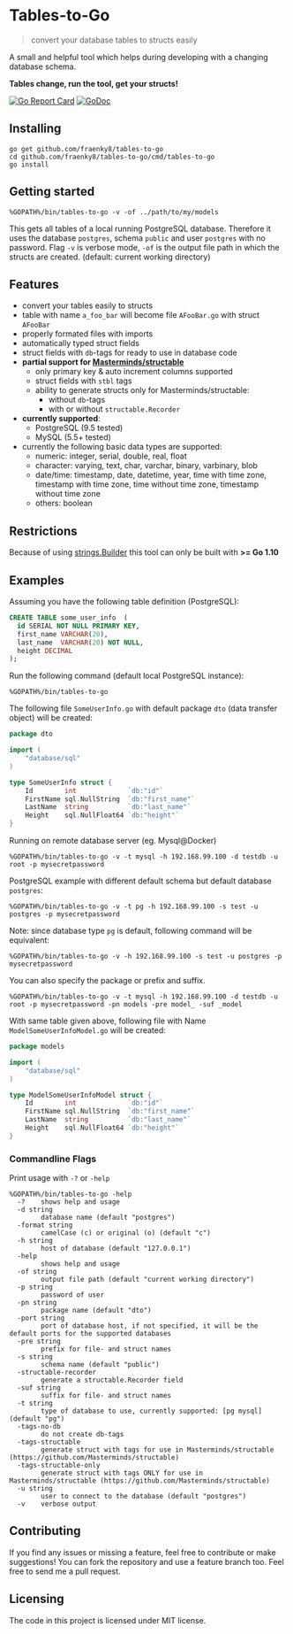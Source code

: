 # Tables-to-Go
> convert your database tables to structs easily

A small and helpful tool which helps during developing with a changing database schema.

**Tables change, run the tool, get your structs!**

[![Go Report Card](https://goreportcard.com/badge/github.com/fraenky8/tables-to-go)](https://goreportcard.com/report/github.com/fraenky8/tables-to-go) [![GoDoc](https://godoc.org/github.com/fraenky8/tables-to-go?status.svg)](https://godoc.org/github.com/fraenky8/tables-to-go)

## Installing

```
go get github.com/fraenky8/tables-to-go
cd github.com/fraenky8/tables-to-go/cmd/tables-to-go
go install
```

## Getting started

```
%GOPATH%/bin/tables-to-go -v -of ../path/to/my/models
```

This gets all tables of a local running PostgreSQL database. Therefore it uses the database `postgres`, schema `public` and user `postgres` with no password.
Flag `-v` is verbose mode, `-of` is the output file path in which the structs are created. (default: current working directory)

## Features

* convert your tables easily to structs
* table with name `a_foo_bar` will become file `AFooBar.go` with struct `AFooBar`
* properly formated files with imports
* automatically typed struct fields
* struct fields with `db`-tags for ready to use in database code
* **partial support for [Masterminds/structable](https://github.com/Masterminds/structable)**
  * only primary key & auto increment columns supported
  * struct fields with `stbl` tags
  * ability to generate structs only for Masterminds/structable:
    * without `db`-tags
    * with or without `structable.Recorder` 
* **currently supported**:
  * PostgreSQL (9.5 tested)
  * MySQL (5.5+ tested)
* currently the following basic data types are supported:
  * numeric: integer, serial, double, real, float
  * character: varying, text, char, varchar, binary, varbinary, blob
  * date/time: timestamp, date, datetime, year, time with time zone, timestamp with time zone, time without time zone, timestamp without time zone
  * others: boolean

## Restrictions

Because of using [strings.Builder](https://golang.org/pkg/strings/#example_Builder) this tool can only be built with **>= Go 1.10**

## Examples

Assuming you have the following table definition (PostgreSQL):

```sql
CREATE TABLE some_user_info  (
  id SERIAL NOT NULL PRIMARY KEY,
  first_name VARCHAR(20),
  last_name  VARCHAR(20) NOT NULL,
  height DECIMAL
);
```

Run the following command (default local PostgreSQL instance):

```
%GOPATH%/bin/tables-to-go
```

The following file `SomeUserInfo.go` with default package `dto` (data transfer object) will be created:

```go
package dto

import (
	"database/sql"
)

type SomeUserInfo struct {
	Id        int             `db:"id"`
	FirstName sql.NullString  `db:"first_name"`
	LastName  string          `db:"last_name"`
	Height    sql.NullFloat64 `db:"height"`
}
```

Running on remote database server (eg. Mysql@Docker)

```
%GOPATH%/bin/tables-to-go -v -t mysql -h 192.168.99.100 -d testdb -u root -p mysecretpassword
```

PostgreSQL example with different default schema but default database `postgres`:

```
%GOPATH%/bin/tables-to-go -v -t pg -h 192.168.99.100 -s test -u postgres -p mysecretpassword
```

Note: since database type `pg` is default, following command will be equivalent:

```
%GOPATH%/bin/tables-to-go -v -h 192.168.99.100 -s test -u postgres -p mysecretpassword
```

You can also specify the package or prefix and suffix.

```
%GOPATH%/bin/tables-to-go -v -t mysql -h 192.168.99.100 -d testdb -u root -p mysecretpassword -pn models -pre model_ -suf _model
```

With same table given above, following file with Name `ModelSomeUserInfoModel.go` will be created:

```go
package models

import (
	"database/sql"
)

type ModelSomeUserInfoModel struct {
	Id        int             `db:"id"`
	FirstName sql.NullString  `db:"first_name"`
	LastName  string          `db:"last_name"`
	Height    sql.NullFloat64 `db:"height"`
}
```

### Commandline Flags

Print usage with `-?` or `-help`

```
%GOPATH%/bin/tables-to-go -help
  -?    shows help and usage
  -d string
        database name (default "postgres")
  -format string
        camelCase (c) or original (o) (default "c")
  -h string
        host of database (default "127.0.0.1")
  -help
        shows help and usage
  -of string
        output file path (default "current working directory")
  -p string
        password of user
  -pn string
        package name (default "dto")
  -port string
        port of database host, if not specified, it will be the default ports for the supported databases
  -pre string
        prefix for file- and struct names
  -s string
        schema name (default "public")
  -structable-recorder
        generate a structable.Recorder field
  -suf string
        suffix for file- and struct names
  -t string
        type of database to use, currently supported: [pg mysql] (default "pg")
  -tags-no-db
        do not create db-tags
  -tags-structable
        generate struct with tags for use in Masterminds/structable (https://github.com/Masterminds/structable)
  -tags-structable-only
        generate struct with tags ONLY for use in Masterminds/structable (https://github.com/Masterminds/structable)
  -u string
        user to connect to the database (default "postgres")
  -v    verbose output
```

## Contributing

If you find any issues or missing a feature, feel free to contribute or make suggestions! 
You can fork the repository and use a feature branch too. Feel free to send me a pull request.

## Licensing

The code in this project is licensed under MIT license.
